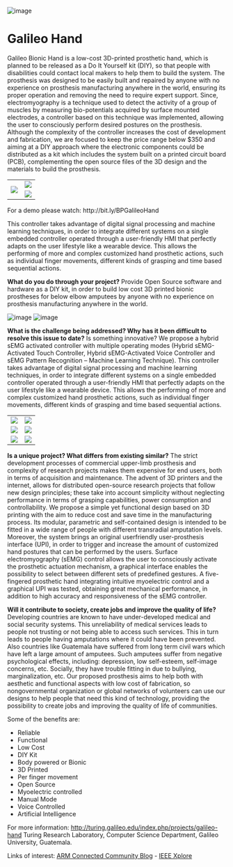 ![image](https://cloud.githubusercontent.com/assets/17131244/12901481/a29c37fc-ce81-11e5-8190-2a1f41a6836f.png)
# Galileo Hand 
Galileo Bionic Hand is a low-cost 3D-printed prosthetic hand, which is planned to be released as a Do It Yourself kit (DIY), so that people with disabilities could contact local makers to help them to build the system. The prosthesis was designed to be easily built and repaired by anyone with no experience on prosthesis manufacturing anywhere in the world, ensuring its proper operation and removing the need to require expert support. Since, electromyography is a technique used to detect the activity of a group of muscles by measuring bio-potentials acquired by surface mounted electrodes, a controller based on this technique was implemented, allowing the user to consciously perform desired postures on the prosthesis.  Although the complexity of the controller increases the cost of development and fabrication, we are focused to keep the price range below $350 and aiming at a DIY approach where the electronic components could be distributed as a kit which includes the system built on a printed circuit board (PCB), complementing the open source files of the 3D design and the materials to build the prosthesis.

<table>
  <tr>
    <th rowspan="2"><img src="https://cloud.githubusercontent.com/assets/17131244/12901754/ef25196c-ce82-11e5-93b9-0d9887381319.png"> </th>
    <td><img src="https://cloud.githubusercontent.com/assets/17131244/12901759/f566145c-ce82-11e5-8e51-9cfa015f143b.png"> </td>
  </tr>
  <tr>
    <td> <img src="https://cloud.githubusercontent.com/assets/17131244/12901762/f9d212e8-ce82-11e5-8468-fe0cf8a1fd46.png"> </td>
  </tr>
</table>
For a demo please watch: http://bit.ly/BPGalileoHand   

This controller takes advantage of digital signal processing and machine learning techniques, in order to integrate different systems on a single embedded controller operated through a user-friendly HMI that perfectly adapts on the user lifestyle like a wearable device. This allows the performing of more and
complex customized hand prosthetic actions, such as individual finger movements, different kinds of grasping and time based sequential actions. 


**What do you do through your project?**
Provide Open Source software and hardware as a DIY kit, in order to build low cost 3D printed bionic prostheses for below elbow amputees by anyone with no experience on prosthesis manufacturing anywhere in the world. 

![image](https://cloud.githubusercontent.com/assets/17131244/12902152/06358d06-ce85-11e5-8b6d-4345cf4f5916.png)
![image](https://cloud.githubusercontent.com/assets/17131244/12902153/0adcad9e-ce85-11e5-8654-a1d3dea8724a.png)

**What is the challenge being addressed? Why has it been difficult to resolve this issue to date?**
Is something innovative?
We propose a hybrid sEMG activated controller with multiple operating modes (Hybrid sEMG-Activated Touch Controller, Hybrid sEMG-Activated Voice Controller and sEMG Pattern Recognition – Machine Learning Technique). This controller takes advantage of digital signal processing and machine learning techniques, in order to integrate different systems on a single embedded controller operated through a user-friendly HMI that perfectly adapts on the user lifestyle like a wearable device. This allows the performing of more and complex customized hand prosthetic actions, such as individual finger movements, different kinds of grasping and time based sequential actions.


<table>
  <tr>
    <td><img src="https://cloud.githubusercontent.com/assets/17131244/12902182/4fb49224-ce85-11e5-995a-3d91083ac1ee.png"></td>
    <td><img src="https://cloud.githubusercontent.com/assets/17131244/12902197/5d4cd2d4-ce85-11e5-9ad4-abfe787adf86.png"></td>		
  </tr>
  <tr>
    <td><img src="https://cloud.githubusercontent.com/assets/17131244/12902189/55d94ffa-ce85-11e5-84b4-5841e9ac28be.png"></td>
    <td><img src="https://cloud.githubusercontent.com/assets/17131244/12902199/60c16560-ce85-11e5-8991-7fdddade9af1.png"></td>		
  </tr>
  <tr>
    <td><img src="https://cloud.githubusercontent.com/assets/17131244/12902192/595ec3da-ce85-11e5-9cd2-3e5b097f6aed.png"></td>
    <td><img src="https://cloud.githubusercontent.com/assets/17131244/12902202/63bdc556-ce85-11e5-8a05-73723437de9c.png"></td>		
  </tr>
</table>

**Is a unique project? What differs from existing similar?**
The strict development processes of commercial upper-limb prosthesis and complexity of research projects makes them expensive for end users, both in terms of acquisition and maintenance. The advent of 3D printers and the internet, allows for distributed open-source research projects that follow new design principles; these take into account simplicity without neglecting performance in terms of grasping capabilities, power consumption and controllability. We propose a simple yet functional design based on 3D printing with the aim to reduce cost and save time in the manufacturing process. Its modular, parametric and self-contained design is intended to be fitted in a wide range of people with different transradial amputation levels. Moreover, the system brings an original userfriendly user-prosthesis interface (UPI), in order to trigger and increase the amount of customized hand postures that can be performed by the users. Surface electromyography (sEMG) control allows the user to consciously activate the prosthetic actuation mechanism, a graphical interface enables the possibility to select between different sets of predefined gestures. A five-fingered prosthetic hand integrating intuitive myoelectric control and a graphical UPI was tested, obtaining great mechanical performance, in addition to high accuracy and responsiveness of the sEMG controller.

**Will it contribute to society, create jobs and improve the quality of life?**
Developing countries are known to have under-developed medical and social security systems. This unreliability of medical services leads to people not trusting or not being able to access such services. This in turn leads to people having amputations where it could have been prevented. Also countries like Guatemala have suffered from long term civil wars which have left a large amount of amputees. Such amputees suffer from negative psychological effects, including: depression, low self-esteem, self-image concerns, etc. Socially, they have trouble fitting in due to bullying, marginalization, etc. Our proposed prosthesis aims to help both with aesthetic and functional aspects with low cost of fabrication, so nongovernmental organization or global networks of volunteers can use our designs to help people that need this kind of technology, providing the possibility to create jobs and improving the quality of life of communities.

Some of the benefits are:
- Reliable
- Functional
- Low Cost		
- DIY Kit
- Body powered or Bionic	
- 3D Printed
- Per finger movement	
- Open Source
- Myoelectric controlled	
- Manual Mode
- Voice Controlled	
- Artificial Intelligence

For more information: 
http://turing.galileo.edu/index.php/projects/galileo-hand
Turing Research Laboratory, Computer Science Department,
Galileo University, Guatemala.

Links of interest: [ARM Connected Community Blog](https://community.arm.com/groups/embedded/blog/authors/julioefajardo) - [IEEE Xplore](http://ieeexplore.ieee.org/abstract/document/7428468/)
